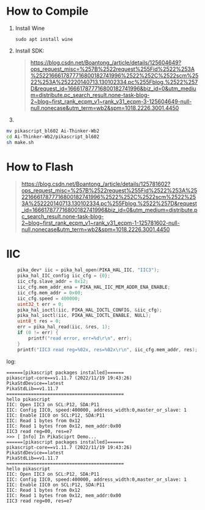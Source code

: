 # How to Compile

1. Install Wine

    ```
    sudo apt install wine 
    ```

2. Install SDK:
    > https://blog.csdn.net/Boantong_/article/details/125604649?ops_request_misc=%257B%2522request%255Fid%2522%253A%2522166617877716800182741996%2522%252C%2522scm%2522%253A%252220140713.130102334.pc%255Fblog.%2522%257D&request_id=166617877716800182741996&biz_id=0&utm_medium=distribute.pc_search_result.none-task-blog-2~blog~first_rank_ecpm_v1~rank_v31_ecpm-3-125604649-null-null.nonecase&utm_term=wb2&spm=1018.2226.3001.4450

3. 

``` bash
mv pikascript_bl602 Ai-Thinker-Wb2
cd Ai-Thinker-Wb2/pikascript_bl602
sh make.sh
```

# How to Flash
> https://blog.csdn.net/Boantong_/article/details/125781602?ops_request_misc=%257B%2522request%255Fid%2522%253A%2522166617877716800182741996%2522%252C%2522scm%2522%253A%252220140713.130102334.pc%255Fblog.%2522%257D&request_id=166617877716800182741996&biz_id=0&utm_medium=distribute.pc_search_result.none-task-blog-2~blog~first_rank_ecpm_v1~rank_v31_ecpm-1-125781602-null-null.nonecase&utm_term=wb2&spm=1018.2226.3001.4450

# IIC

``` c
    pika_dev* iic = pika_hal_open(PIKA_HAL_IIC, "IIC3");
    pika_hal_IIC_config iic_cfg = {0};
    iic_cfg.slave_addr = 0x12;
    iic_cfg.mem_addr_ena = PIKA_HAL_IIC_MEM_ADDR_ENA_ENABLE;
    iic_cfg.mem_addr = 0x00;
    iic_cfg.speed = 400000;
    uint32_t err = 0;
    pika_hal_ioctl(iic, PIKA_HAL_IOCTL_CONFIG, &iic_cfg);
    pika_hal_ioctl(iic, PIKA_HAL_IOCTL_ENABLE, NULL);
    uint8_t res = 0;
    err = pika_hal_read(iic, &res, 1);
    if (0 != err) {
        printf("read error, err=%d\r\n", err);
    }
    printf("IIC3 read reg=%02x, res=%02x\r\n", iic_cfg.mem_addr, res);
```

log:
```
======[pikascript packages installed]======
pikascript-core==v1.11.7 (2022/11/19 19:43:26)
PikaStdDevice==latest
PikaStdLib==v1.11.7
===========================================
hello pikascript
IIC: Open IIC3 on SCL:P12, SDA:P11
IIC: Config IIC0, speed:400000, address_width:0,master_or_slave: 1
IIC: Enable IIC0 on SCL:P12, SDA:P11
IIC: Read 1 bytes from 0x12
IIC: Read 1 bytes from 0x12, mem_addr:0x00
IIC3 read reg=00, res=e7
>>> [ Info] In PikaSciprt Demo...
======[pikascript packages installed]======
pikascript-core==v1.11.7 (2022/11/19 19:43:26)
PikaStdDevice==latest
PikaStdLib==v1.11.7
===========================================
hello pikascript
IIC: Open IIC3 on SCL:P12, SDA:P11
IIC: Config IIC0, speed:400000, address_width:0,master_or_slave: 1
IIC: Enable IIC0 on SCL:P12, SDA:P11
IIC: Read 1 bytes from 0x12
IIC: Read 1 bytes from 0x12, mem_addr:0x00
IIC3 read reg=00, res=e7
```
